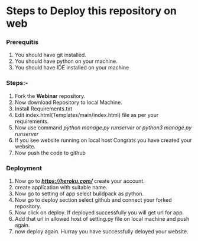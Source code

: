 # Steps to Deploy this repository on web

### Prerequitis
1. You should have git installed.
2. You should have python on your machine.
3. You should have IDE installed on your machine

### Steps:-
1. Fork the **Webinar** repository.
2. Now download Repository to local Machine.
3. Install Requirements.txt
4. Edit index.html(Templates/main/index.html) file as per your requirements.
5. Now use command *python manage.py runserver* or *python3 manage.py runserver*
6. If you see website running on local host Congrats you have created your website.
7. Now push the code to github


### Deployment
1. Now go to ***https://heroku.com/*** create your account.
2. create application with suitable name.
3. Now go to setting of app select buildpack as python.
4. Now go to deploy section select github and connect your forked repository.
5. Now click on deploy. If deployed successfully you will get url for app.
6. Add that url in allowed host of setting.py file on local machine and push again.
7. now deploy again. Hurray you have successfully deloyed your website.
